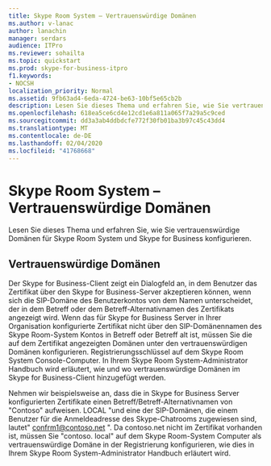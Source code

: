 ```yaml
---
title: Skype Room System – Vertrauenswürdige Domänen
ms.author: v-lanac
author: lanachin
manager: serdars
audience: ITPro
ms.reviewer: sohailta
ms.topic: quickstart
ms.prod: skype-for-business-itpro
f1.keywords:
- NOCSH
localization_priority: Normal
ms.assetid: 9fb63ad4-6eda-4724-be63-10bf5e65cb2b
description: Lesen Sie dieses Thema und erfahren Sie, wie Sie vertrauenswürdige Domänen für Skype Room System und Skype for Business konfigurieren.
ms.openlocfilehash: 618ea5ce6cd4e12cd1e6a811a065f7a29a5c9ced
ms.sourcegitcommit: dd3a3ab4ddbdcfe772f30fb01ba3b97c45c43dd4
ms.translationtype: MT
ms.contentlocale: de-DE
ms.lasthandoff: 02/04/2020
ms.locfileid: "41768668"
---
```

# <a name="skype-room-system-trusted-domains"></a>Skype Room System – Vertrauenswürdige Domänen
 
Lesen Sie dieses Thema und erfahren Sie, wie Sie vertrauenswürdige Domänen für Skype Room System und Skype for Business konfigurieren.
  
## <a name="trusted-domains"></a>Vertrauenswürdige Domänen

Der Skype for Business-Client zeigt ein Dialogfeld an, in dem Benutzer das Zertifikat über den Skype for Business-Server akzeptieren können, wenn sich die SIP-Domäne des Benutzerkontos von dem Namen unterscheidet, der in dem Betreff oder dem Betreff-Alternativnamen des Zertifikats angezeigt wird. Wenn das für Skype for Business Server in Ihrer Organisation konfigurierte Zertifikat nicht über den SIP-Domänennamen des Skype Room-System Kontos in Betreff oder Betreff alt ist, müssen Sie die auf dem Zertifikat angezeigten Domänen unter den vertrauenswürdigen Domänen konfigurieren. Registrierungsschlüssel auf dem Skype Room System Console-Computer. In Ihrem Skype Room System-Administrator Handbuch wird erläutert, wie und wo vertrauenswürdige Domänen im Skype for Business-Client hinzugefügt werden. 
  
Nehmen wir beispielsweise an, dass die in Skype for Business Server konfigurierten Zertifikate einen Betreff/Betreff-Alternativnamen von "Contoso" aufweisen. LOCAL "und eine der SIP-Domänen, die einem Benutzer für die Anmeldeadresse des Skype-Chatrooms zugewiesen sind, lautet" confrm1@contoso.net ". Da contoso.net nicht im Zertifikat vorhanden ist, müssen Sie "contoso. local" auf dem Skype Room-System Computer als vertrauenswürdige Domäne in der Registrierung konfigurieren, wie dies in Ihrem Skype Room System-Administrator Handbuch erläutert wird. 
  

